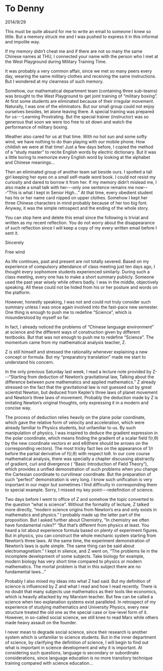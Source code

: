 # To Denny
2014/9/29

This must be quite absurd for me to write an email to someone I knew so little. But a memory struck me and I was pushed to express it in this informal and impolite way.

If my memory didn’t cheat me and if there are not so many the same Chinese names at THU, I connected your name with the person who I met at the West Playground during Military Training Time.

It was probably a very common affair, since we met so many peers every day, wearing the same military clothes and receiving the same instructions. But I wondered at my clearness of such memory.

Somehow, our mathematical department team (containing three sub-teams) was brought to the West Playground to get joint training of “military boxing”. At first some students are eliminated because of their irregular movement. Naturally, I was one of the eliminators. But our small group could not enjoy ourselves besides, let alone leaving there. A special training was prepared for us---Learning Prostrating. But the special trainer (instructor) was so generous that soon we were too free to sit down and watch the performance of military boxing.

Weather also cared for us at that time. With no hot sun and some softy wind, we have nothing to do than playing with our mobile phone. How childish we were at that time! Just a few days before, I copied the method of a “study master” to recite English words by electric dictionary. But it was a little boring to memorize every English word by looking at the alphabet and Chinese meanings…

Then an eliminated group of another team sat beside ours. I spotted a tall girl keeping her eyes on a small self-made word book. I could not resist my curiosity and dared to borrow it from her. If my memory didn’t mislead me, I also made a small talk with her---only one sentence remains me now---“This is what I kept in Senior High…” At that time, every obedient student has his or her name card nipped on upper clothes. Somehow I kept her three Chinese characters in mind probably because of her too big font. Anyway, it was the simple retrospect and the ending of the whole story.

You can stop here and delete this email since the following is trivial and written as my recent reflection. You do not worry about the disappearance of such reflection since I will keep a copy of my every written email before I sent it.  

Sincerely

Free wind


As life continues, past and present are not totally severed. Based on my experience of compulsory attendance of class meeting just ten days ago, I thought every sophomore students experienced similarly. During such a class meeting, every one has to make a short summary publicly. Someone used the past year wisely while others badly. I was in the middle, objectively speaking. All these could not be hided from his or her posture and words on the platform.

However, honestly speaking, I was not and could not truly consider such summary unless I was once again involved into the fast-pace new semester. One thing is enough to push me to redefine “Science”, which is misunderstood by myself so far.

In fact, I already noticed the problems of “Chinese language environment” at science and the different ways of construction given by different textbooks. But that was not enough to push me to redefine “Science”. The momentum came from my mathematical analysis teacher, Z.

Z is still himself and stressed the rationality whenever explaining a new concept or formula. But my “preparatory translation” made me start to understand his concern.

In the only previous Saturday last week, I read a lecture note provided by Z---“Starting from deduction of Newton’s gravitational law, Talking about the difference between pure mathematics  and applied mathematics.” Z already stressed on the fact that the gravitational law is not guessed out by great scientist Newton, but deduced from Kepler’s three laws of planet movement and Newton’s three laws of movement. Probably the deduction made by Z is imitating Newton’s original thoughts, only expressing it in a modern and concise way.

The process of deduction relies heavily on the plane polar coordinate, which gave the relative form of velocity and acceleration, which were already familiar to Physics students, but unfamiliar to us. By such manipulation of physics, I was inspired to deduce the gradient expression in the polar coordinate, which means finding the gradient of a scalar field f(r,θ) by the new coordinate vectors er and eθ(there should be arrows on the corresponding vectors). The most tricky fact lies on the appearance of 1/r before the partial derivative of f(r,θ) with respect toθ.  In our core course mathematical analysis, there was specially a chapter discussing abstractly of gradient, curl and divergence ( “Basic Introduction of Field Theory”), which provides a unified demonstration of such problems when you change the Cartesian coordinate to curvilinear coordinate. But the preparation of such “perfect” demonstration is very long. I know such unification is very important in our major but sometimes I find difficulty in corresponding them to special example. Sorry, I missed my key point---redefinition of science.

Two days before I went to office of Z and somehow the topic converted to the question “what is science”. Without the formality of lecture, Z talked more directly, “modern science origins from Newton’s era and only exists in mathematics and physics.” I probably made up the latter part of the proposition. But I asked further about Chemistry, “In chemistry we often have fundamental rules?” “But that’s different from physics at least. You heard a lot about experience formula based on plenty of experiment figures. But in physics, you can construct the whole mechanic system starting from Newton’s three laws. At the same time, the experiment demonstration of Newton’s laws is quite simple. The same thing can be said about electromagnetism.” I kept in silence, and Z went on, “The problems lie in the incomplete development of some subjects. Take biology for example, modern biology has very short time compared to physics or modern mathematics. The mortal problem is that in this subject there are no fundamental laws…”

Probably I also mixed my ideas into what Z had said. But my definition of science is influenced by Z and what I read and how I read recently. There is no doubt that many subjects use mathematics as their tools like economics, which is heavily attacked by my Marxism teacher. But few can be called a science when two explanation systems exist paralleled. In retrospect of my experience of studying mathematics and University Physics, every new structure treated the old one as the special case or low-level form of it. However, in so-called social science, we still knee to read Marx while others made heavy assault on the founder.

I never mean to degrade social science, since their research is another system which is unfamiliar to science students. But in the inner department of science, by clarifying the definition of science, I will begin to find out what is important in science development and why it is important. At considering such questions, language is secondary or subordinate considerations, since language education is no more transitory technique training compared with science education…
